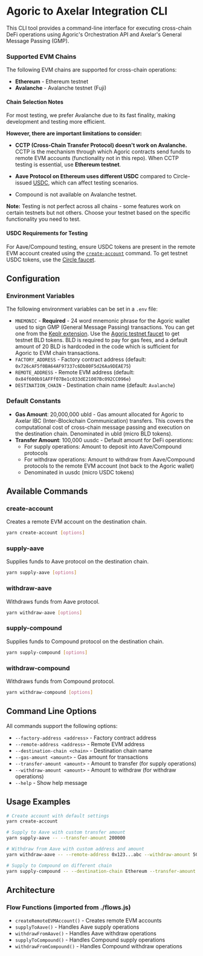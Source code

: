 # Agoric to Axelar Integration CLI

This CLI tool provides a command-line interface for executing cross-chain DeFi operations using Agoric's Orchestration API and Axelar's General Message Passing (GMP).

### Supported EVM Chains

The following EVM chains are supported for cross-chain operations:

- **Ethereum** - Ethereum testnet
- **Avalanche** - Avalanche testnet (Fuji)

#### Chain Selection Notes

For most testing, we prefer Avalanche due to its fast finality, making development and testing more efficient.

**However, there are important limitations to consider:**

- **CCTP (Cross-Chain Transfer Protocol) doesn't work on Avalanche.** CCTP is the mechanism through which Agoric contracts send funds to remote EVM accounts (functionality not in this repo). When CCTP testing is essential, use **Ethereum testnet**.

- **Aave Protocol on Ethereum uses different USDC** compared to Circle-issued [USDC](https://www.circle.com/usdc), which can affect testing scenarios.

- Compound is not available on Avalanche testnet.

**Note:** Testing is not perfect across all chains - some features work on certain testnets but not others. Choose your testnet based on the specific functionality you need to test.

#### USDC Requirements for Testing

For Aave/Compound testing, ensure USDC tokens are present in the remote EVM account created using the [`create-account`](#create-account) command. To get testnet USDC tokens, use the [Circle faucet](https://faucet.circle.com/).

## Configuration

### Environment Variables

The following environment variables can be set in a `.env` file:

- `MNEMONIC` - **Required** - 24 word mnemonic phrase for the Agoric wallet used to sign GMP (General Message Passing) transactions. You can get one from the [Keplr extension](https://chromewebstore.google.com/detail/keplr/dmkamcknogkgcdfhhbddcghachkejeap?hl=en&pli=1). Use the [Agoric testnet faucet](https://devnet.explorer.agoric.net/agoric/faucet) to get testnet BLD tokens. BLD is required to pay for gas fees, and a default amount of 20 BLD is hardcoded in the code which is sufficient for Agoric to EVM chain transactions.
- `FACTORY_ADDRESS` - Factory contract address (default: `0x726cAF5f0BA64AF97337c6Db80F5d26Aa9DEAE75`)
- `REMOTE_ADDRESS` - Remote EVM address (default: `0x84f600b91AFFf07Be1c033dE21007Bc092CC096e`)
- `DESTINATION_CHAIN` - Destination chain name (default: `Avalanche`)

### Default Constants

- **Gas Amount**: 20,000,000 ubld - Gas amount allocated for Agoric to Axelar IBC (Inter-Blockchain Communication) transfers. This covers the computational cost of cross-chain message passing and execution on the destination chain. Denominated in ubld (micro BLD tokens).
- **Transfer Amount**: 100,000 uusdc - Default amount for DeFi operations:
  - For supply operations: Amount to deposit into Aave/Compound protocols
  - For withdraw operations: Amount to withdraw from Aave/Compound protocols to the remote EVM account (not back to the Agoric wallet)
  - Denominated in uusdc (micro USDC tokens)

## Available Commands

### create-account

Creates a remote EVM account on the destination chain.

```bash
yarn create-account [options]
```

### supply-aave

Supplies funds to Aave protocol on the destination chain.

```bash
yarn supply-aave [options]
```

### withdraw-aave

Withdraws funds from Aave protocol.

```bash
yarn withdraw-aave [options]
```

### supply-compound

Supplies funds to Compound protocol on the destination chain.

```bash
yarn supply-compound [options]
```

### withdraw-compound

Withdraws funds from Compound protocol.

```bash
yarn withdraw-compound [options]
```

## Command Line Options

All commands support the following options:

- `--factory-address <address>` - Factory contract address
- `--remote-address <address>` - Remote EVM address
- `--destination-chain <chain>` - Destination chain name
- `--gas-amount <amount>` - Gas amount for transactions
- `--transfer-amount <amount>` - Amount to transfer (for supply operations)
- `--withdraw-amount <amount>` - Amount to withdraw (for withdraw operations)
- `--help` - Show help message

## Usage Examples

```bash
# Create account with default settings
yarn create-account

# Supply to Aave with custom transfer amount
yarn supply-aave -- --transfer-amount 200000

# Withdraw from Aave with custom address and amount
yarn withdraw-aave -- --remote-address 0x123...abc --withdraw-amount 50000

# Supply to Compound on different chain
yarn supply-compound -- --destination-chain Ethereum --transfer-amount 150000
```

## Architecture

### Flow Functions (imported from ./flows.js)

- `createRemoteEVMAccount()` - Creates remote EVM accounts
- `supplyToAave()` - Handles Aave supply operations
- `withdrawFromAave()` - Handles Aave withdraw operations
- `supplyToCompound()` - Handles Compound supply operations
- `withdrawFromCompound()` - Handles Compound withdraw operations
